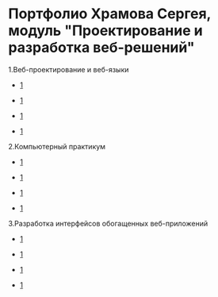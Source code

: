 # Портфолио Храмова Сергея, модуль "Проектирование и разработка веб-решений"

1.Веб-проектирование и веб-языки

* <a href="https://yadi.sk/i/-72Z1C7FZTERnA">1</a>

* <a href="https://yadi.sk/i/-72Z1C7FZTERnA">1</a>

* <a href="https://yadi.sk/i/-72Z1C7FZTERnA">1</a>

* <a href="https://yadi.sk/i/-72Z1C7FZTERnA">1</a>

2.Компьютерный практикум

* <a href="https://yadi.sk/i/-72Z1C7FZTERnA">1</a>

* <a href="https://yadi.sk/i/-72Z1C7FZTERnA">1</a>

* <a href="https://yadi.sk/i/-72Z1C7FZTERnA">1</a>

* <a href="https://yadi.sk/i/-72Z1C7FZTERnA">1</a>

3.Разработка интерфейсов обогащенных веб-приложений

* <a href="https://yadi.sk/i/-72Z1C7FZTERnA">1</a>

* <a href="https://yadi.sk/i/-72Z1C7FZTERnA">1</a>

* <a href="https://yadi.sk/i/-72Z1C7FZTERnA">1</a>

* <a href="https://yadi.sk/i/-72Z1C7FZTERnA">1</a>
